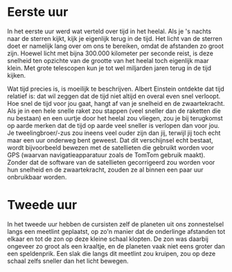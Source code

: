 # Eerste uur
In het eerste uur werd wat verteld over tijd in het heelal. Als je 's nachts naar de sterren kijkt, kijk je eigenlijk terug in de tijd. Het licht van de sterren doet er namelijk lang over om ons te bereiken, omdat de afstanden zo groot zijn. Hoewel licht met bijna 300.000 kilometer per seconde reist, is deze snelheid ten opzichte van de grootte van het heelal toch eigenlijk maar klein. Met grote telescopen kun je tot wel miljarden jaren terug in de tijd kijken.

Wat tijd precies is, is moeilijk te beschrijven. Albert Einstein ontdekte dat tijd relatief is: dat wil zeggen dat de tijd niet altijd en overal even snel verloopt. Hoe snel de tijd voor jou gaat, hangt af van je snelheid en de zwaartekracht. Als je in een hele snelle raket zou stappen (veel sneller dan de raketten die nu bestaan) en een uurtje door het heelal zou vliegen, zou je bij terugkomst op aarde merken dat de tijd op aarde veel sneller is verlopen dan voor jou. Je tweelingbroer/-zus zou ineens veel ouder zijn dan jij, terwijl jij toch echt maar een uur onderweg bent geweest. Dat dit verschijnsel echt bestaat, wordt bijvoorbeeld bewezen met de satellieten die gebruikt worden voor GPS (waarvan navigatieapparatuur zoals de TomTom gebruik maakt). Zonder dat de software van de satellieten gecorrigeerd zou worden voor hun snelheid en de zwaartekracht, zouden ze al binnen een paar uur onbruikbaar worden.

# Tweede uur
In het tweede uur hebben de cursisten zelf de planeten uit ons zonnestelsel langs een meetlint geplaatst, op zo'n manier dat de onderlinge afstanden tot elkaar en tot de zon op deze kleine schaal klopten. De zon was daarbij ongeveer zo groot als een kraaltje, en de planeten vaak niet eens groter dan een speldenprik. Een slak die langs dit meetlint zou kruipen, zou op deze schaal zelfs sneller dan het licht bewegen.
